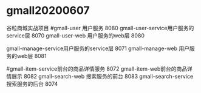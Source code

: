 # gmall20200607
谷粒商城实战项目
#gmall-user 用户服务 8080
gmall-user-service用户服务的service层 8070
gmall-user-web 用户服务的web层 8080

gmall-manage-service用户服务的service层 8071
gmall-manage-web 用户服务的web层 8081

#gmall-item-service前台的商品详情服务 8072
gmall-item-web前台的商品详情展示 8082
gmall-search-web 搜索服务的前台 8083
gmall-search-service 搜索服务的后台 8074
